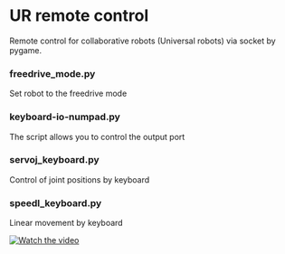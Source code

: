 # UR remote control
Remote control for collaborative robots (Universal robots) via socket by pygame.

### freedrive_mode.py
Set robot to the freedrive mode

### keyboard-io-numpad.py
The script allows you to control the output port

### servoj_keyboard.py
Control of joint positions by keyboard

### speedl_keyboard.py
Linear movement by keyboard


[![Watch the video](https://img.youtube.com/vi/FpQLkR7e1RQ/maxresdefault.jpg)](https://youtu.be/FpQLkR7e1RQ)
